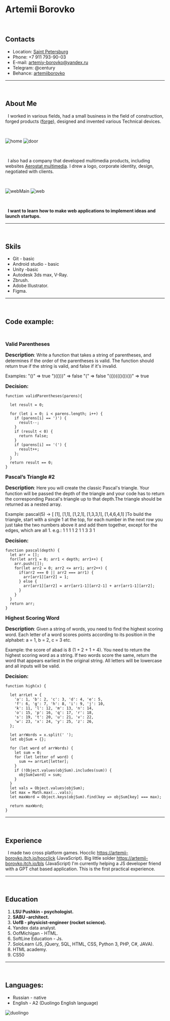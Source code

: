 # Artemii Borovko 

&nbsp;

## Contacts

* Location: [Saint Petersburg](https://ru.wikipedia.org/wiki/%D0%A1%D0%B0%D0%BD%D0%BA%D1%82-%D0%9F%D0%B5%D1%82%D0%B5%D1%80%D0%B1%D1%83%D1%80%D0%B3)
* Phone: +7 911 793-90-03 
* E-mail: artemiy-borovko@yandex.ru 
* Telegram: @century
* Behance: [artemiiborovko](https://www.behance.net/artemiiborovko)

---

&nbsp;

## About Me
&nbsp; I worked in various fields, had a small business in the field of construction, forged products     ([forge](https://vk.com/club32689149)), designed and invented various
Technical devices. 

&nbsp;

![home](/img/home.jpg)
![door](/img/door.jpg)

&nbsp;

&nbsp; I also had a company that developed multimedia products, including websites [Aerostat multimedia](https://yandex.ru/search/?text=aerostat+multimedia&search_source=dzen_desktop_safe&src=suggest_Nin&lr=2). I drew a logo, corporate identity, design, negotiated with clients.

&nbsp;

![webMain](/img/webMain.jpg)
![web](/img/web.jpg)

&nbsp;

&nbsp; **I want to learn how to make web applications to implement ideas and launch startups.**

---

&nbsp;

## Skils 
* Git - basic
* Android studio - basic
* Unity -basic
* Autodesk 3ds max, V-Ray.
* Zbrush.
* Adobe Illustrator.
* Figma.

---

&nbsp;

## Code example:

&nbsp;

**<font size="3">Valid Parentheses</font>**

**<font size="3">Description</font>**:
Write a function that takes a string of parentheses, and determines if the order of the parentheses is valid. The function should return true if the string is valid, and false if it's invalid.

Examples:
"()"              =>  true
")(()))"          =>  false
"("               =>  false
"(())((()())())"  =>  true

**<font size="3">Decision:</font>**
```
function validParentheses(parens){
  
  let result = 0;
  
  for (let i = 0; i < parens.length; i++) {
    if (parens[i] == ')') { 
      result--;
    }
    if (result < 0) {
      return false;
    }
    if (parens[i] == '(') {
      result++;
    };
  } 
  return result == 0;
}
```

**<font size="3">Pascal’s Triangle #2</font>**

**<font size="3">Description</font>**:
Here you will create the classic Pascal's triangle. Your function will be passed the depth of the triangle and your code has to return the corresponding Pascal's triangle up to that depth.The triangle should be returned as a nested array. 

Example: pascal(5) -> [ [1], [1,1], [1,2,1], [1,3,3,1], [1,4,6,4,1] ]To build the triangle, start with a single 1 at the top, for each number in the next row you just take the two numbers above it and add them together, except for the edges, which are all 1. e.g.:
      1
    1   1
  1   2   1
1   3   3   1

**<font size="3">Decision:</font>**
```
function pascal(depth) {
  let arr = [];
  for(let arr1 = 0; arr1 < depth; arr1++) {
    arr.push([]);
    for(let arr2 = 0; arr2 <= arr1; arr2++) {
      if(arr2 === 0 || arr2 === arr1) {
        arr[arr1][arr2] = 1;
      } else {
        arr[arr1][arr2] = arr[arr1-1][arr2-1] + arr[arr1-1][arr2];
      }         
    }       
  }   
  return arr;
}
```

**<font size="3">Highest Scoring Word</font>**

**<font size="3">Description</font>**:
Given a string of words, you need to find the highest scoring word.
Each letter of a word scores points according to its position in the alphabet: a = 1, b = 2, c = 3 etc.

Example: the score of abad is 8 (1 + 2 + 1 + 4).
You need to return the highest scoring word as a string.
If two words score the same, return the word that appears earliest in the original string.
All letters will be lowercase and all inputs will be valid.

**<font size="3">Decision:</font>**
```
function high(x) {
  
  let arrLet = { 
    'a': 1, 'b': 2, 'c': 3, 'd': 4, 'e': 5, 
    'f': 6, 'g': 7, 'h': 8, 'i': 9, 'j': 10, 
    'k': 11, 'l': 12, 'm': 13, 'n': 14,
    'o': 15, 'p': 16, 'q': 17, 'r': 18,
    's': 19, 't': 20, 'u': 21, 'v': 22,
    'w': 23, 'x': 24, 'y': 25, 'z': 26,
  };

  let arrWords = x.split(' ');
  let objSum = {};
  
  for (let word of arrWords) {
    let sum = 0;
    for (let letter of word) {
      sum += arrLet[letter];
    }
    if (!Object.values(objSum).includes(sum)) {
      objSum[word] = sum;
    }
  }
  let vals = Object.values(objSum);
  let max = Math.max(...vals);
  let maxWord = Object.keys(objSum).find(key => objSum[key] === max);

  return maxWord;
}
```

---

&nbsp;

## Experience
&nbsp; I made two cross platform games. Hocclic https://artemii-borovko.itch.io/hocclick (JavaScript). Big little solder https://artemii-borovko.itch.io/bls (JavaScript)
I'm currently helping a JS developer friend with a GPT chat based application. This is the first practical experience.

---

&nbsp;

## Education
1. **LSU Pushkin - psychologist.**
2. **SABU -architect.**
3. **UofB - physicist-engineer (rocket science).**
4. Yandex data analyst.
5. OofMichigan - HTML.
6. SoftLine Education - Js.
7. SoloLearn (JS, jQuery, SQL, HTML, CSS, Python 3, PHP, C#, JAVA).
8. HTML academy.
9. CS50

---

&nbsp;

## Languages:
* Russian - native
* English - A2 (Duolingo  English language)
&nbsp;

![duolingo](/img/duolingo.png)



